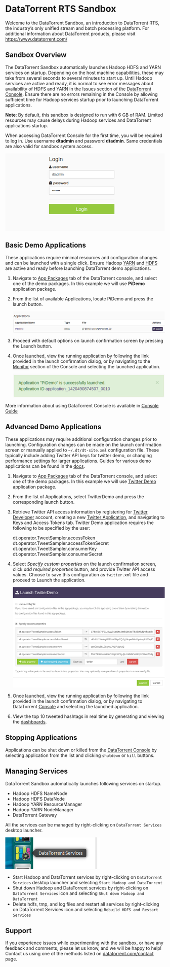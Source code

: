 DataTorrent RTS Sandbox
================================================================================

Welcome to the DataTorrent Sandbox, an introduction to DataTorrent RTS, the industry’s only unified stream and batch processing platform.  For additional information about DataTorrent products, please visit https://www.datatorrent.com/

Sandbox Overview
--------------------------------------------------------------------------------

The DataTorrent Sandbox automatically launches Hadoop HDFS and YARN services on startup.  Depending on the host machine capabilities, these may take from several seconds to several minutes to start up.  Until Hadoop services are active and ready, it is normal to see error messages about availability of HDFS and YARN in the Issues section of the <a href="http://localhost:9090/" target="_blank">DataTorrent Console</a>.  Ensure there are no errors remaining in the Console by allowing sufficient time for Hadoop services startup prior to launching DataTorrent applications.

**Note**: By default, this sandbox is designed to run with 6 GB of RAM.  Limited resources may cause delays during Hadoop services and DataTorrent applications startup.

When accessing DataTorrent Console for the first time, you will be required to log in.  Use username **dtadmin** and password **dtadmin**.  Same credentials are also valid for sandbox system access.

![](images/sandbox/login.png)


Basic Demo Applications
--------------------------------------------------------------------------------

These applications require minimal resources and configuration changes and can be launched with a single click.  Ensure Hadoop [YARN](http://localhost:8088/cluster/cluster) and [HDFS](http://localhost:50070/dfshealth.jsp) are active and ready before launching DataTorrent demo applications.

1.  Navigate to <a href="http://localhost:9090/#/packages" target="_blank">App Packages</a> tab of the DataTorrent console, and select one of the demo packages.  In this example we will use **PiDemo** application package.

2.  From the list of available Applications, locate PiDemo and press the launch button.
    
    ![](images/sandbox/pidemo-list.png)

3.  Proceed with default options on launch confirmation screen by pressing the Launch button.

4.  Once launched, view the running application by following the link provided in the launch confirmation dialog, or by navigating to the <a href="http://localhost:9090/#/ops" target="_blank">Monitor</a> section of the Console and selecting the launched application.

    ![](images/sandbox/pidemo-success.png)

More information about using DataTorrent Console is available in [Console Guide](https://www.datatorrent.com/docs/guides/ConsoleGuide.html)



Advanced Demo Applications
--------------------------------------------------------------------------------

These applications may require additional configuration changes prior to launching.  Configuration changes can be made on the launch confirmation screen or manually applied to `~/.dt/dt-site.xml` configuration file.  These typically include adding Twitter API keys for twitter demo, or changing performance settings for larger applications.  Guides for various demo applications can be found in the [docs](http://docs.datatorrent.com/).

1.  Navigate to [App Packages](http://localhost:9090/#/packages) tab of the DataTorrent console, and select one of the demo packages.  In this example we will use [Twitter Demo](http://localhost:9090/#/packages) application package.

2.  From the list of Applications, select TwitterDemo and press the corresponding launch button.

3.  Retrieve Twitter API access information by registering for [Twitter Developer](https://dev.twitter.com/) account, creating a new [Twitter Application](https://apps.twitter.com/app/new), and navigating to Keys and Access Tokens tab.  Twitter Demo application requires the following to be specified by the user:

    dt.operator.TweetSampler.accessToken
    dt.operator.TweetSampler.accessTokenSecret
    dt.operator.TweetSampler.consumerKey
    dt.operator.TweetSampler.consumerSecret

4.  Select *Specify custom properties* on the launch confirmation screen, click *add required properties* button, and provide Twitter API access values.  Choose to save this configuration as `twitter.xml` file and proceed to Launch the application.

    ![](images/sandbox/twitterdemo-launch.png)

5.  Once launched, view the running application by following the link provided in the launch confirmation dialog, or by navigating to DataTorrent [Console](http://localhost:9090/#/ops) and selecting the launched application.

6.  View the top 10 tweeted hashtags in real time by generating and viewing the [dashboards](http://localhost:9090/#/dashboards).



Stopping Applications
--------------------------------------------------------------------------------

Applications can be shut down or killed from the [DataTorrent Console](/#ops) by selecting application from the list and clicking `shutdown` or `kill` buttons.



Managing Services
--------------------------------------------------------------------------------

DataTorrent Sandbox automatically launches following services on startup.

* Hadoop HDFS NameNode
* Hadoop HDFS DataNode
* Hadoop YARN ResourceManager
* Hadoop YARN NodeManager
* DataTorrent Gateway


All the services can be managed by right-clicking on `DataTorrent Services` desktop launcher.

![](images/sandbox/services.png)

*  Start Hadoop and DataTorrent services by right-clicking on `DataTorrent Services` desktop launcher and selecting `Start Hadoop and DataTorrent`
*  Shut down Hadoop and DataTorrent services by right-clicking on `DataTorrent Services` icon and selecting `Shut down Hadoop and DataTorrent`
*  Delete hdfs, tmp, and log files and restart all services by right-clicking on DataTorrent Services icon and selecting `Rebuild HDFS and Restart Services`



Support
--------------------------------------------------------------------------------

If you experience issues while experimenting with the sandbox, or have any feedback and comments, please let us know, and we will be happy to help!  Contact us using one of the methods listed on [datatorrent.com/contact](https://www.datatorrent.com/contact/) page.

